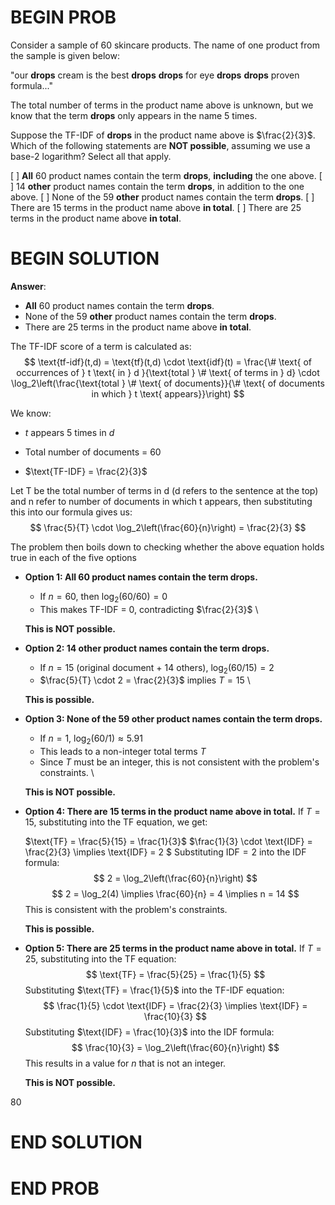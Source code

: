 # BEGIN PROB

Consider a sample of 60 skincare products. The name of one product from
the sample is given below:

  "our **drops** cream is the best **drops** **drops** for eye **drops**
        **drops** proven formula\...\"

The total number of terms in the product name above is unknown, but we
know that the term **drops** only appears in the name 5 times.

Suppose the TF-IDF of **drops** in the product name above is
$\frac{2}{3}$. Which of the following statements are **NOT possible**,
assuming we use a base-2 logarithm? Select all that apply.

[ ] **All** 60 product names contain the term **drops**, **including** the one above.
[ ] 14 **other** product names contain the term **drops**, in addition to the one above.
[ ] None of the 59 **other** product names contain the term **drops**.
[ ] There are 15 terms in the product name above **in total**.
[ ] There are 25 terms in the product name above **in total**.

# BEGIN SOLUTION

**Answer**: 

- **All** 60 product names contain the term **drops**.  
- None of the 59 **other** product names contain the term **drops**.  
- There are 25 terms in the product name above **in total**.

The TF-IDF score of a term is calculated as:
$$
\text{tf-idf}(t,d) = \text{tf}(t,d) \cdot \text{idf}(t)
                    = \frac{\# \text{ of occurrences of } t \text{ in } d }{\text{total } \# \text{ of terms in } d} \cdot \log_2\left(\frac{\text{total } \# \text{ of documents}}{\# \text{ of documents in which } t \text{ appears}}\right)
$$


We know: 

- $t$ appears 5 times in $d$ 

- Total number of documents = 60 

- $\text{TF-IDF} = \frac{2}{3}$ 


Let T be the total number of terms in d (d refers to the sentence at the top) and n refer to number of documents in which t appears, then substituting this into our formula gives us:
$$
\frac{5}{T} \cdot \log_2\left(\frac{60}{n}\right) = \frac{2}{3}
$$

The problem then boils down to checking whether the above equation holds true in each of the five options

* **Option 1: All 60 product names contain the term **drops**.** 
  - If $n = 60$, then $\log_2(60/60) = 0$ 
  - This makes TF-IDF = 0, contradicting $\frac{2}{3}$ \

  **This is NOT possible.**

* **Option 2: 14 other product names contain the term **drops**.**
  - If $n = 15$ (original document + 14 others), $\log_2(60/15) = 2$
  - $\frac{5}{T} \cdot 2 = \frac{2}{3}$ implies $T = 15$ \

  **This is possible.**

* **Option 3: None of the 59 other product names contain the term **drops**.**
  - If $n = 1$, $\log_2(60/1) \approx 5.91$
  - This leads to a non-integer total terms $T$
  - Since $T$ must be an integer, this is not consistent with the problem's constraints. \

  **This is NOT possible.**

* **Option 4: There are 15 terms in the product name above in total.**
  If $T = 15$, substituting into the TF equation, we get:

  $\text{TF} = \frac{5}{15} = \frac{1}{3}$
  $\frac{1}{3} \cdot \text{IDF} = \frac{2}{3} \implies \text{IDF} = 2 $
  Substituting $\text{IDF} = 2$ into the IDF formula:
  $$
  2 = \log_2\left(\frac{60}{n}\right)
  $$
  $$
  2 = \log_2(4) \implies \frac{60}{n} = 4 \implies n = 14
  $$
  This is consistent with the problem's constraints.

  **This is possible.**
 

* **Option 5: There are 25 terms in the product name above in total.**
If $T = 25$, substituting into the TF equation:
$$
\text{TF} = \frac{5}{25} = \frac{1}{5}
$$
Substituting $\text{TF} = \frac{1}{5}$ into the TF-IDF equation:
$$
\frac{1}{5} \cdot \text{IDF} = \frac{2}{3} \implies \text{IDF} = \frac{10}{3}
$$
Substituting $\text{IDF} = \frac{10}{3}$ into the IDF formula:
$$
\frac{10}{3} = \log_2\left(\frac{60}{n}\right)
$$
This results in a value for $n$ that is not an integer. 

  **This is NOT possible.**

<average>80</average>

# END SOLUTION

# END PROB